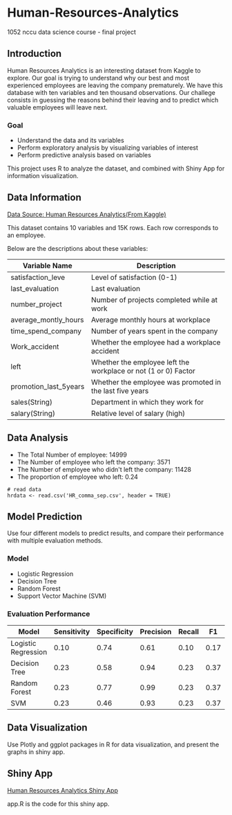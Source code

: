 # Human-Resources-Analytics
1052 nccu data science course - final project

## Introduction
Human Resources Analytics is an interesting dataset from Kaggle to explore. Our goal is trying to understand why our best and most experienced employees are leaving the company prematurely. We have this database with ten variables and ten thousand observations. Our challege consists in guessing the reasons behind their leaving and to predict which valuable employees will leave next.

### Goal
* Understand the data and its variables
* Perform exploratory analysis by visualizing variables of interest
* Perform predictive analysis based on variables

This project uses R to analyze the dataset, and combined with Shiny App for information visualization.

## Data Information
[Data Source: Human Resources Analytics(From Kaggle)](https://www.kaggle.com/ludobenistant/hr-analytics)

This dataset contains 10 variables and 15K rows. Each row corresponds to an employee.

Below are the descriptions about these variables:

Variable Name | Description
------------ | -------------
satisfaction_leve | Level of satisfaction (0-1)
last_evaluation | Last evaluation
number_project | Number of projects completed while at work
average_montly_hours | Average monthly hours at workplace
time_spend_company | Number of years spent in the company
Work_accident | Whether the employee had a workplace accident
left | Whether the employee left the workplace or not (1 or 0) Factor
promotion_last_5years | Whether the employee was promoted in the last five years
sales(String) | Department in which they work for
salary(String) | Relative level of salary (high)

## Data Analysis
* The Total Number of employee: 14999
* The Number of employee who left the company: 3571
* The Number of employee who didn't left the company: 11428
* The proportion of employee who left: 0.24

```
# read data
hrdata <- read.csv('HR_comma_sep.csv', header = TRUE)
```

## Model Prediction
Use four different models to predict results, and compare their performance with multiple evaluation methods.

### Model
* Logistic Regression
* Decision Tree
* Random Forest
* Support Vector Machine (SVM)

### Evaluation Performance
Model | Sensitivity	| Specificity	| Precision	| Recall	| F1	| AUC
------------ | ------------- | ------------- | ------------- | ------------- | ------------- | -------------
Logistic Regression	| 0.10	| 0.74	| 0.61	| 0.10	| 0.17	| 0.82
Decision Tree	| 0.23	| 0.58	| 0.94	| 0.23	| 0.37	| 0.97
Random Forest	| 0.23	| 0.77	| 0.99	| 0.23	| 0.37	| 0.99
SVM	| 0.23	| 0.46	| 0.93	| 0.23	| 0.37	| 0.96

## Data Visualization
Use Plotly and ggplot packages in R for data visualization, and present the graphs in shiny app.


## Shiny App
[Human Resources Analytics Shiny App](https://tammykanshiny.shinyapps.io/human_resources_analytics/)

app.R is the code for this shiny app.
